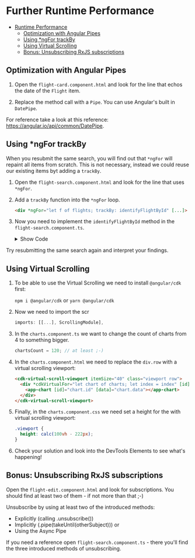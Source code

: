 # Further Runtime Performance

<!-- TOC -->
* [Runtime Performance](#runtime-performance)
  * [Optimization with Angular Pipes](#optimization-with-angular-pipes)
  * [Using *ngFor trackBy](#using--ngfor-trackby)
  * [Using Virtual Scrolling](#using-virtual-scrolling)
  * [Bonus: Unsubscribing RxJS subscriptions](#bonus--unsubscribing-rxjs-subscriptions)
<!-- TOC -->

## Optimization with Angular Pipes

1. Open the `flight-card.component.html` and look for the line that echos the date of the `Flight` item.

2. Replace the method call with a `Pipe`. You can use Angular's built in `DatePipe`.

For reference take a look at this reference: https://angular.io/api/common/DatePipe.

## Using *ngFor trackBy

When you resubmit the same search, you will find out that `*ngFor` will repaint all items from scratch. This is not necessary, instead we could reuse our existing items byt adding a `trackBy`.

1. Open the `flight-search.component.html` and look for the line that uses `*ngFor`.

2. Add a `trackBy` function into the `*ngFor` loop.

    ```html
    <div *ngFor="let f of flights; trackBy: identifyFlightById" [...]>
    ```

3. Now you need to implement the `identifyFlightById` method in the `flight-search.component.ts`.

    <details>
    <summary>Show Code</summary>
    <p>

    ```typescript
    identifyFlightById(index: number, item: Flight): number {
      return item.id;
    }
    ```

   </p>
   </details>

Try resubmitting the same search again and interpret your findings.

## Using Virtual Scrolling

1. To be able to use the Virtual Scrolling we need to install `@angular/cdk` first:
   
   `npm i @angular/cdk` or `yarn @angular/cdk`

2. Now we need to import the scr

    ```typescript
    imports: [[...], ScrollingModule],
    ```
   
3. In the `charts.component.ts` we want to change the count of charts from 4 to something bigger. 

    ```typescript
    chartsCount = 120; // at least ;-)
    ```
   
4. In the `charts.component.html` we need to replace the `div.row` with a virtual scrolling viewport:

    ```html
    <cdk-virtual-scroll-viewport itemSize="40" class="viewport row">
      <div *cdkVirtualFor="let chart of charts; let index = index" [id]="'chart_' + index" class="col-xs-12 col-sm-6 col-md-4 col-lg-3">
        <app-chart [id]="chart.id" [data]="chart.data"></app-chart>
      </div>
    </cdk-virtual-scroll-viewport>
    ```

5. Finally, in the `charts.component.css` we need set a height for the with virtual scrolling viewport:

    ```css
    .viewport {
      height: calc(100vh - 222px);
    }
    ```

6. Check your solution and look into the DevTools Elements to see what's happening!

## Bonus: Unsubscribing RxJS subscriptions

Open the `flight-edit.component.html` and look for subscriptions. You should find at least two of them - if not more than that ;-)

Unsubscribe by using at least two of the introduced methods:

* Explicitly (calling .unsubscribe())
* Implicitly (.pipe(takeUntil(otherSubject))) or
* Using the Async Pipe

If you need a reference open `flight-search.component.ts` - there you'll find the three introduced methods of unsubscribing.
